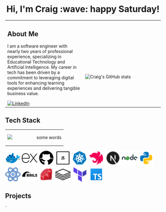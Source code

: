 <h1 align='center'>
    Hi, I'm Craig :wave: happy Saturday!
</h1>
<table class="images" width="100%"  style="border:0px solid white; width:100%;">
    <tr style="border: 0px;">
      <td width="50%" style="border:0px; width:50%">
        <h2><strong>About Me</strong></h2>
        <p>
          I am a software engineer with nearly two years of professional experience, specializing in Educational Technology and Artificial Intelligence. My career in tech has been driven by a commitment to leveraging digital tools for enhancing learning experiences and delivering tangible business value.
        </p>
        <a href="https://www.linkedin.com/in/craig-norford-9a33838a/" align="center">
          <img align="center" alt="LinkedIn" src="https://img.shields.io/badge/linkedin-%230077B5.svg?style=for-the-badge&logo=linkedin&logoColor=white"/>
        </a>
      </td>
      <td width="50%" style="border:0px; width:50%">
        <br><br><br><br><br>
        <img src="https://github-readme-stats.vercel.app/api?username=craigdoescode" alt="Craig's GitHub stats">
      </td>
    </tr>
</table>

<div>
  <h2><strong>Tech Stack</strong></h2>
  <table class="images" width="100%"  style="border:0px solid white; width:100%;">
    <tr style="border: 0px;">
        <td width="50%" style="border:0px; width:50%">
            <img src="https://github-readme-stats.vercel.app/api/top-langs/?username=craigdoescode">
        </td>
        <td width="50%" style="border:0px; width:50%">
            <p float="right"> some words</p>
        </td>
    </tr>
  </table>
  <p float="left">
      <img src="images/docker.png" alt="Docker" width="50" height="50" />
      <img src="images/express.png" alt="Express" width="50" height="50" />
      <img src="images/github.png" alt="Github" width="50" height="50" />
      <img src="images/javascript.png" alt="Javascript" width="50" height="50" />
      <img src="images/kubernetes.png" alt="Kubernetes" width="50" height="50" />
      <img src="images/nestJS.png" alt="NestJS" width="50" height="50" />
      <img src="images/nextjs.png" alt="NextJS" width="50" height="50" />
      <img src="images/nodejs.png" alt="NodeJS" width="50" height="50" />
      <img src="images/python.png" alt="Python" width="50" height="50" />
      <img src="images/react.png" alt="React" width="50" height="50" />
      <img src="images/ruby-on-rails.png" alt="Ruby on Rails" width="50" height="50" />
      <img src="images/ruby.png" alt="Ruby" width="50" height="50" />
      <img src="images/tech-stack.png" alt="Tech Stack" width="50" height="50" />
      <img src="images/terraform.png" alt="Terraform" width="50" height="50" />
      <img src="images/typescript.png" alt="Typescript" width="50" height="50" />
  </p>

  <h2><strong>Projects</strong></h2>

</div>
`
